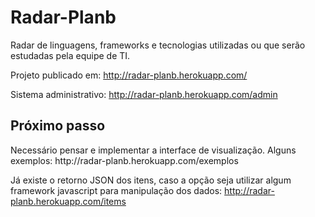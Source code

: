 Radar-Planb
===========

Radar de linguagens, frameworks e tecnologias utilizadas ou que serão estudadas pela equipe de TI.


Projeto publicado em:
http://radar-planb.herokuapp.com/

Sistema administrativo:
http://radar-planb.herokuapp.com/admin


<h2>Próximo passo</h2>
Necessário pensar e implementar a interface de visualização. Alguns exemplos:
http://radar-planb.herokuapp.com/exemplos

Já existe o retorno JSON dos itens, caso a opção seja utilizar algum framework javascript para manipulação dos dados:
http://radar-planb.herokuapp.com/items
